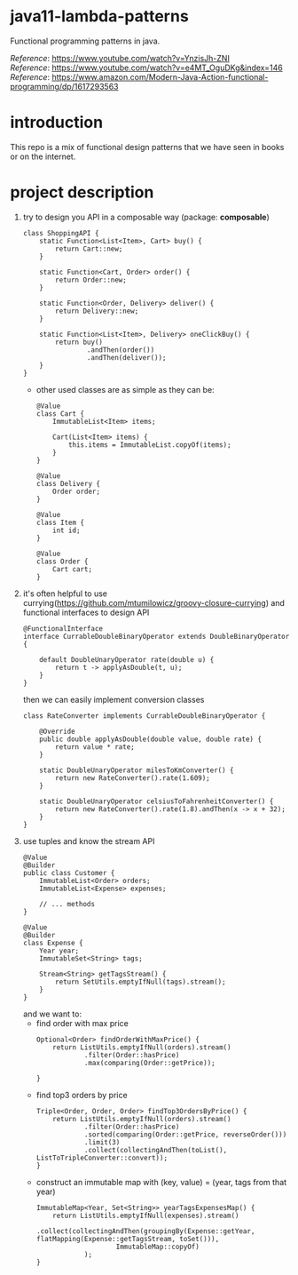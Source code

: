 # java11-lambda-patterns
Functional programming patterns in java.

_Reference_: https://www.youtube.com/watch?v=YnzisJh-ZNI  
_Reference_: https://www.youtube.com/watch?v=e4MT_OguDKg&index=146  
_Reference_: https://www.amazon.com/Modern-Java-Action-functional-programming/dp/1617293563

# introduction
This repo is a mix of functional design patterns that we have seen
in books or on the internet. 

# project description
1.  try to design you API in a composable way (package: **composable**)
    ```
    class ShoppingAPI {
        static Function<List<Item>, Cart> buy() {
            return Cart::new;
        }
    
        static Function<Cart, Order> order() {
            return Order::new;
        }
    
        static Function<Order, Delivery> deliver() {
            return Delivery::new;
        }
    
        static Function<List<Item>, Delivery> oneClickBuy() {
            return buy()
                    .andThen(order())
                    .andThen(deliver());
        }
    }
    ```
    * other used classes are as simple as they can be:
        ```
        @Value
        class Cart {
            ImmutableList<Item> items;
        
            Cart(List<Item> items) {
                this.items = ImmutableList.copyOf(items);
            }
        }
        
        @Value
        class Delivery {
            Order order;
        }
        
        @Value
        class Item {
            int id;
        }
        
        @Value
        class Order {
            Cart cart;
        }
        ```
1. it's often helpful to use currying(https://github.com/mtumilowicz/groovy-closure-currying) 
and functional interfaces to design API
    ```
    @FunctionalInterface
    interface CurrableDoubleBinaryOperator extends DoubleBinaryOperator {
    
        default DoubleUnaryOperator rate(double u) {
            return t -> applyAsDouble(t, u);
        }
    }
    ```
    then we can easily implement conversion classes
    ```
    class RateConverter implements CurrableDoubleBinaryOperator {
    
        @Override
        public double applyAsDouble(double value, double rate) {
            return value * rate;
        }
    
        static DoubleUnaryOperator milesToKmConverter() {
            return new RateConverter().rate(1.609);
        }
    
        static DoubleUnaryOperator celsiusToFahrenheitConverter() {
            return new RateConverter().rate(1.8).andThen(x -> x + 32);
        }
    }
    ```
1. use tuples and know the stream API
    ```
    @Value
    @Builder
    public class Customer {
        ImmutableList<Order> orders;
        ImmutableList<Expense> expenses;
        
        // ... methods
    }
    
    @Value
    @Builder
    class Expense {
        Year year;
        ImmutableSet<String> tags;
    
        Stream<String> getTagsStream() {
            return SetUtils.emptyIfNull(tags).stream();
        }
    }
    ```
    and we want to:
    * find order with max price
        ```
        Optional<Order> findOrderWithMaxPrice() {
            return ListUtils.emptyIfNull(orders).stream()
                    .filter(Order::hasPrice)
                    .max(comparing(Order::getPrice));
        
        }
        ```
    * find top3 orders by price
        ```
        Triple<Order, Order, Order> findTop3OrdersByPrice() {
            return ListUtils.emptyIfNull(orders).stream()
                    .filter(Order::hasPrice)
                    .sorted(comparing(Order::getPrice, reverseOrder()))
                    .limit(3)
                    .collect(collectingAndThen(toList(), ListToTripleConverter::convert));
        }
        ```
    * construct an immutable map with (key, value) = (year, tags from that year)
        ```
        ImmutableMap<Year, Set<String>> yearTagsExpensesMap() {
            return ListUtils.emptyIfNull(expenses).stream()
                    .collect(collectingAndThen(groupingBy(Expense::getYear, flatMapping(Expense::getTagsStream, toSet())),
                            ImmutableMap::copyOf)
                    );
        }
        ```
